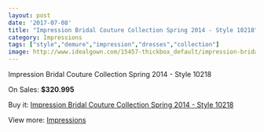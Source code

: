 ```yaml
---
layout: post
date: '2017-07-08'
title: "Impression Bridal Couture Collection Spring 2014 - Style 10218"
category: Impressions
tags: ["style","demure","impression","dresses","collection"]
image: http://www.idealgown.com/15457-thickbox_default/impression-bridal-couture-collection-spring-2014-style-10218.jpg
---
```

Impression Bridal Couture Collection Spring 2014 - Style 10218

On Sales: **$320.995**
<a href="https://www.idealgown.com/en/impressions/6183-impression-bridal-couture-collection-spring-2014-style-10218.html"><amp-img layout="responsive" width="600" height="600" src="//www.idealgown.com/15457-thickbox_default/impression-bridal-couture-collection-spring-2014-style-10218.jpg" alt="Impression Bridal Couture Collection Spring 2014 - Style 10218 0" /></a>
<a href="https://www.idealgown.com/en/impressions/6183-impression-bridal-couture-collection-spring-2014-style-10218.html"><amp-img layout="responsive" width="600" height="600" src="//www.idealgown.com/15459-thickbox_default/impression-bridal-couture-collection-spring-2014-style-10218.jpg" alt="Impression Bridal Couture Collection Spring 2014 - Style 10218 1" /></a>
<a href="https://www.idealgown.com/en/impressions/6183-impression-bridal-couture-collection-spring-2014-style-10218.html"><amp-img layout="responsive" width="600" height="600" src="//www.idealgown.com/15458-thickbox_default/impression-bridal-couture-collection-spring-2014-style-10218.jpg" alt="Impression Bridal Couture Collection Spring 2014 - Style 10218 2" /></a>

Buy it: [Impression Bridal Couture Collection Spring 2014 - Style 10218](https://www.idealgown.com/en/impressions/6183-impression-bridal-couture-collection-spring-2014-style-10218.html "Impression Bridal Couture Collection Spring 2014 - Style 10218")

View more: [Impressions](https://www.idealgown.com/en/91-impressions "Impressions")